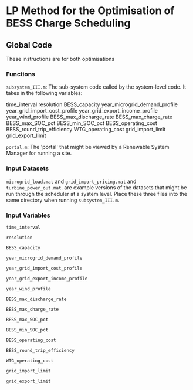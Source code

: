 #  LP Method for the Optimisation of BESS Charge Scheduling


## Global Code
These instructions are for both optimisations

### Functions
`subsystem_III.m`: The sub-system code called by the system-level code. It takes in the following variables:

time_interval
resolution
BESS_capacity
year_microgrid_demand_profile
year_grid_import_cost_profile
year_grid_export_income_profile
year_wind_profile
BESS_max_discharge_rate
BESS_max_charge_rate
BESS_max_SOC_pct
BESS_min_SOC_pct 
BESS_operating_cost
BESS_round_trip_efficiency
WTG_operating_cost
grid_import_limit
grid_export_limit

`portal.m`: The 'portal' that might be viewed by a Renewable System Manager for running a site. 


### Input Datasets
`microgrid_load.mat` and `grid_import_pricing.mat` and `turbine_power_out.mat`. are example versions of the datasets that might be run through the scheduler at a system level. Place these three files into the same directory when running `subsystem_III.m`. 

### Input Variables
`time_interval`

`resolution`

`BESS_capacity`

`year_microgrid_demand_profile`

`year_grid_import_cost_profile`

`year_grid_export_income_profile`

`year_wind_profile`

`BESS_max_discharge_rate`

`BESS_max_charge_rate`

`BESS_max_SOC_pct`

`BESS_min_SOC_pct `

`BESS_operating_cost`

`BESS_round_trip_efficiency`

`WTG_operating_cost`

`grid_import_limit`

`grid_export_limit`



